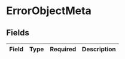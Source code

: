# ErrorObjectMeta


## Fields

| Field       | Type        | Required    | Description |
| ----------- | ----------- | ----------- | ----------- |